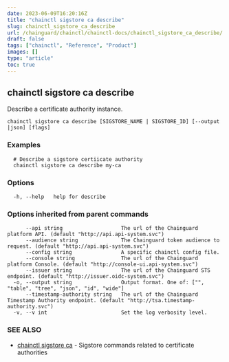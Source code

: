 ```yaml
---
date: 2023-06-09T16:20:16Z
title: "chainctl sigstore ca describe"
slug: chainctl_sigstore_ca_describe
url: /chainguard/chainctl/chainctl-docs/chainctl_sigstore_ca_describe/
draft: false
tags: ["chainctl", "Reference", "Product"]
images: []
type: "article"
toc: true
---
```

## chainctl sigstore ca describe

Describe a certificate authority instance.

```
chainctl sigstore ca describe [SIGSTORE_NAME | SIGSTORE_ID] [--output |json] [flags]
```

### Examples

```
  # Describe a sigstore certiicate authority
  chainctl sigstore ca describe my-ca
```

### Options

```
  -h, --help   help for describe
```

### Options inherited from parent commands

```
      --api string                   The url of the Chainguard platform API. (default "http://api.api-system.svc")
      --audience string              The Chainguard token audience to request. (default "http://api.api-system.svc")
      --config string                A specific chainctl config file.
      --console string               The url of the Chainguard platform Console. (default "http://console-ui.api-system.svc")
      --issuer string                The url of the Chainguard STS endpoint. (default "http://issuer.oidc-system.svc")
  -o, --output string                Output format. One of: ["", "table", "tree", "json", "id", "wide"]
      --timestamp-authority string   The url of the Chainguard Timestamp Authority endpoint. (default "http://tsa.timestamp-authority.svc")
  -v, --v int                        Set the log verbosity level.
```

### SEE ALSO

* [chainctl sigstore ca](/chainguard/chainctl/chainctl-docs/chainctl_sigstore_ca/)	 - Sigstore commands related to certificate authorities

